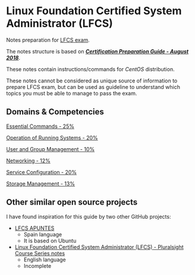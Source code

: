 # Linux Foundation Certified System Administrator (LFCS) 

Notes preparation for [LFCS exam](https://training.linuxfoundation.org/certification/linux-foundation-certified-sysadmin-lfcs/).

The notes structure is based on [***Certification Preparation Guide - August 2018***](https://training.linuxfoundation.org/resources/publications/certification-preparation-guide/).

These notes contain instructions/commands for *CentOS* distribution.

These notes cannot be considered as unique source of information to prepare LFCS exam, but can be used as guideline to understand which topics you must be able to manage to pass the exam.

## Domains & Competencies

[Essential Commands - 25%](EssentialCommands.md)

[Operation of Running Systems - 20%](OperationofRunningSystems.md)

[User and Group Management - 10%](UserandGroupManagement.md)

[Networking - 12%](Networking.md)

[Service Configuration - 20%](ServiceConfiguration.md)

[Storage Management - 13%](StorageManagement.md)

## Other similar open source projects

I have found inspiration for this guide by two other GitHub projects:

* [LFCS APUNTES](https://github.com/s-nt-s/LFS201/blob/master/LFCS/APUNTES.md)
  * Spain language
  * It is based on Ubuntu
* [Linux Foundation Certified System Administrator (LFCS) - Pluralsight Course Series notes](https://github.com/digitalbear/lfcs)
  * English language
  * Incomplete

